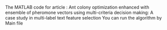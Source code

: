 The MATLAB code for article : Ant colony optimization enhanced with ensemble of pheromone vectors using multi-criteria decision making: A case study in multi-label text feature selection
You can run the algorithm by Main file

